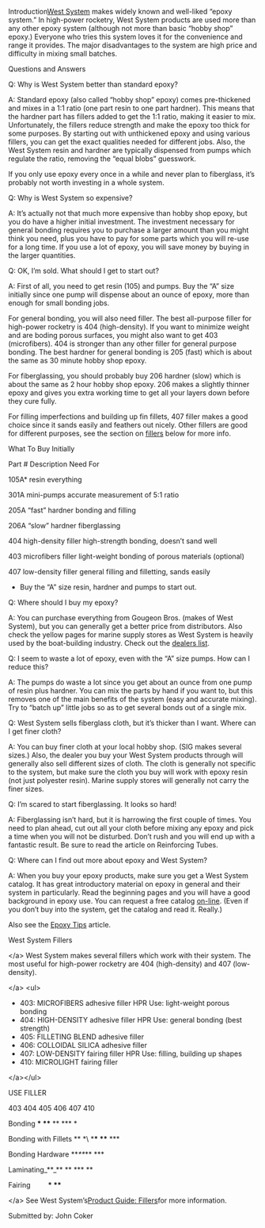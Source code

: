 Introduction[West System](http://www.concentric.net/~westsys) makes widely known and well-liked “epoxy system.” In high-power rocketry, West System products are used more than any other epoxy system (although not more than basic “hobby shop” epoxy.) Everyone who tries this system loves it for the convenience and range it provides. The major disadvantages to the system are high price and difficulty in mixing small batches.

Questions and Answers

Q: Why is West System better than standard epoxy?

A: Standard epoxy (also called “hobby shop” epoxy) comes pre-thickened and mixes in a 1:1 ratio (one part resin to one part hardner). This means that the hardner part has fillers added to get the 1:1 ratio, making it easier to mix. Unfortunately, the fillers reduce strength and make the epoxy too thick for some purposes. By starting out with unthickened epoxy and using various fillers, you can get the exact qualities needed for different jobs. Also, the West System resin and hardner are typically dispensed from pumps which regulate the ratio, removing the “equal blobs” guesswork.

If you only use epoxy every once in a while and never plan to fiberglass, it’s probably not worth investing in a whole system.

Q: Why is West System so expensive?

A: It’s actually not that much more expensive than hobby shop epoxy, but you do have a higher initial investment. The investment necessary for general bonding requires you to purchase a larger amount than you might think you need, plus you have to pay for some parts which you will re-use for a long time. If you use a lot of epoxy, you will save money by buying in the larger quantities.

Q: OK, I’m sold. What should I get to start out?

A: First of all, you need to get resin (105) and pumps. Buy the “A” size initially since one pump will dispense about an ounce of epoxy, more than enough for small bonding jobs.

For general bonding, you will also need filler. The best all-purpose filler for high-power rocketry is 404 (high-density). If you want to minimize weight and are boding porous surfaces, you might also want to get 403 (microfibers). 404 is stronger than any other filler for general purpose bonding. The best hardner for general bonding is 205 (fast) which is about the same as 30 minute hobby shop epoxy.

For fiberglassing, you should probably buy 206 hardner (slow) which is about the same as 2 hour hobby shop epoxy. 206 makes a slightly thinner epoxy and gives you extra working time to get all your layers down before they cure fully.

For filling imperfections and building up fin fillets, 407 filler makes a good choice since it sands easily and feathers out nicely. Other fillers are good for different purposes, see the section on [fillers](#fillers) below for more info.

What To Buy Initially

Part # Description Need For

105A\* resin everything

301A mini-pumps accurate measurement of 5:1 ratio

205A “fast” hardner bonding and filling

206A “slow” hardner fiberglassing

404 high-density filler high-strength bonding, doesn’t sand well

403 microfibers filler light-weight bonding of porous materials (optional)

407 low-density filler general filling and filletting, sands easily

- Buy the “A” size resin, hardner and pumps to start out.

Q: Where should I buy my epoxy?

A: You can purchase everything from Gougeon Bros. (makes of West System), but you can generally get a better price from distributors. Also check the yellow pages for marine supply stores as West System is heavily used by the boat-building industry. Check out the [dealers list](http://www.concentric.net/~gougeon/dealers/us_dealers_index.html).

Q: I seem to waste a lot of epoxy, even with the “A” size pumps. How can I reduce this?

A: The pumps do waste a lot since you get about an ounce from one pump of resin plus hardner. You can mix the parts by hand if you want to, but this removes one of the main benefits of the system (easy and accurate mixing). Try to “batch up” little jobs so as to get several bonds out of a single mix.

Q: West System sells fiberglass cloth, but it’s thicker than I want. Where can I get finer cloth?

A: You can buy finer cloth at your local hobby shop. (SIG makes several sizes.) Also, the dealer you buy your West System products through will generally also sell different sizes of cloth. The cloth is generally not specific to the system, but make sure the cloth you buy will work with epoxy resin (not just polyester resin). Marine supply stores will generally not carry the finer sizes.

Q: I’m scared to start fiberglassing. It looks so hard!

A: Fiberglassing isn’t hard, but it is harrowing the first couple of times. You need to plan ahead, cut out all your cloth before mixing any epoxy and pick a time when you will not be disturbed. Don’t rush and you will end up with a fantastic result. Be sure to read the article on Reinforcing Tubes.

Q: Where can I find out more about epoxy and West System?

A: When you buy your epoxy products, make sure you get a West System catalog. It has great introductory material on epoxy in general and their system in particularly. Read the beginning pages and you will have a good background in epoxy use. You can request a free catalog [on-line](http://www.concentric.net/~Westsys/free_literature.html). (Even if you don’t buy into the system, get the catalog and read it. Really.)

Also see the [Epoxy Tips](construction_epoxy_tips.html) article.

West System Fillers

\</a\> West System makes several fillers which work with their system. The most useful for high-power rocketry are 404 (high-density) and 407 (low-density).

\</a\> \<ul\>

- 403: MICROFIBERS adhesive filler HPR Use: light-weight porous bonding
- 404: HIGH-DENSITY adhesive filler HPR Use: general bonding (best strength)
- 405: FILLETING BLEND adhesive filler
- 406: COLLOIDAL SILICA adhesive filler
- 407: LOW-DENSITY fairing filler HPR Use: filling, building up shapes
- 410: MICROLIGHT fairing filler

\</a\>\</ul\>

USE FILLER

403 404 405 406 407 410

Bonding **\* \*\*** \*\* \*\*\* \* &nbsp;

Bonding with Fillets \*\* \*\ ***\* \*\*** \*\*\* &nbsp;

Bonding Hardware \*\*_\*\*_\*\* \*\*\* &nbsp; &nbsp;

Laminating_\*\*_\*\* \*\* \*\*\* \*\* &nbsp;

Fairing &nbsp; &nbsp; &nbsp; &nbsp; **\* \*\***

\</a\> See West System’s[Product Guide: Fillers](http://www.concentric.net/~westsys/technical/products.html#fillers)for more information.

Submitted by: John Coker


